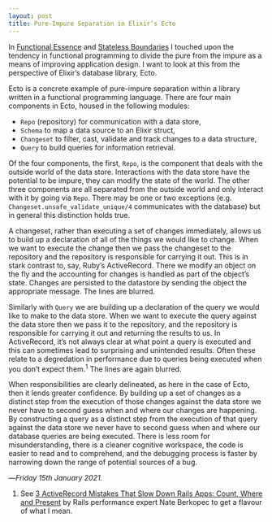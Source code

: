 ```yaml
---
layout: post
title: Pure-Impure Separation in Elixir’s Ecto
---
```


In [Functional Essence][fe] and [Stateless Boundaries][sb] I touched upon the tendency in functional programming to divide the pure from the impure as a means of improving application design. I want to look at this from the perspective of Elixir’s database library, Ecto.

Ecto is a concrete example of pure-impure separation within a library written in a functional programming language. There are four main components in Ecto, housed in the following modules:

- `Repo` (repository) for communication with a data store,
- `Schema` to map a data source to an Elixir struct,
- `Changeset` to filter, cast, validate and track changes to a data structure,
- `Query` to build queries for information retrieval.

Of the four components, the first, `Repo`, is the component that deals with the outside world of the data store. Interactions with the data store have the potential to be impure, they can modify the state of the world. The other three components are all separated from the outside world and only interact with it by going via `Repo`. There may be one or two exceptions (e.g. `Changeset.unsafe_validate_unique/4` communicates with the database) but in general this distinction holds true.

A changeset, rather than executing a set of changes immediately, allows us to build up a declaration of all of the things we would like to change. When we want to execute the change then we pass the changeset to the repository and the repository is responsible for carrying it out. This is in stark contrast to, say, Ruby’s ActiveRecord. There we modify an object on the fly and the accounting for changes is handled as part of the object’s state. Changes are persisted to the datastore by sending the object the appropriate message. The lines are blurred.

Similarly with `Query` we are building up a declaration of the query we would like to make to the data store. When we want to execute the query against the data store then we pass it to the repository, and the repository is responsible for carrying it out and returning the results to us. In ActiveRecord, it’s not always clear at what point a query is executed and this can sometimes lead to surprising and unintended results. Often these relate to a degredation in performance due to queries being executed when you don’t expect them.<sup>1</sup> The lines are again blurred. 

When responsibilities are clearly delineated, as here in the case of Ecto, then it lends greater confidence. By building up a set of changes as a distinct step from the execution of those changes against the data store we never have to second guess when and where our changes are happening. By constructing a query as a distinct step from the execution of that query against the data store we never have to second guess when and where our database queries are being executed. There is less room for misunderstanding, there is a cleaner cognitive workspace, the code is easier to read and to comprehend, and the debugging process is faster by narrowing down the range of potential sources of a bug.

—*Friday 15th January 2021.*

<div class="footnotes">
  <ol>
    <li>
      See <a href="https://www.speedshop.co/2019/01/10/three-activerecord-mistakes.html">3 ActiveRecord Mistakes That Slow Down Rails Apps: Count, Where and Present</a> by Rails performance expert Nate Berkopec to get a flavour of what I mean.
    </li>
  </ol>
</div>

[fe]: https://www.crossingtheruby.com/2021/01/04/functional-essence.html
[sb]: https://www.crossingtheruby.com/2021/01/05/stateless-boundaries.html
